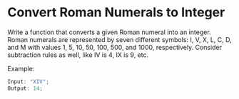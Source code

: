 # Convert Roman Numerals to Integer

Write a function that converts a given Roman numeral into an integer. Roman numerals are represented by seven different symbols: I, V, X, L, C, D, and M with values 1, 5, 10, 50, 100, 500, and 1000, respectively. Consider subtraction rules as well, like IV is 4, IX is 9, etc.

Example:

```js
Input: "XIV";
Output: 14;
```
